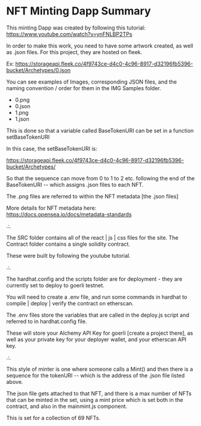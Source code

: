 # NFT Minting Dapp Summary

This minting Dapp was created by following this tutorial: 
https://www.youtube.com/watch?v=ynFNLBP2TPs

In order to make this work, you need to have some artwork created, as well as .json files. 
For this project, they are hosted on fleek. 

Ex: 
https://storageapi.fleek.co/4f9743ce-d4c0-4c96-8917-d32196fb5396-bucket/Archetypes/0.json

You can see examples of Images, corresponding JSON files, and the naming convention / order for them in the IMG Samples folder. 

* 0.png
* 0.json
* 1.png
* 1.json

This is done so that a variable called BaseTokenURI can be set in a function setBaseTokenURI 

In this case, the setBaseTokenURI is: 

https://storageapi.fleek.co/4f9743ce-d4c0-4c96-8917-d32196fb5396-bucket/Archetypes/

So that the sequence can move from 0 to 1 to 2 etc. following the end of the BaseTokenURI -- which assigns .json files to each NFT. 

The .png files are referred to within the NFT metadata [the .json files]

More details for NFT metadata here: 
https://docs.opensea.io/docs/metadata-standards

.:. 

The SRC folder contains all of the react | js | css files for the site. 
The Contract folder contains a single solidity contract. 

These were built by following the youtube tutorial.

.:. 

The hardhat.config and the scripts folder are for deployment - they are currently set to deploy to goerli testnet.

You will need to create a .env file, and run some commands in hardhat to compile | deploy | verify the contract on etherscan. 

The .env files store the variables that are called in the deploy.js script and referred to in hardhat.config file. 

These will store your Alchemy API Key for goerli [create a project there], as well as your private key for your deployer wallet, and your etherscan API key.

.:. 

This style of minter is one where someone calls a Mint() and then there is a sequence for the tokenURI -- which is the address of the .json file listed above. 

The json file gets attached to that NFT, and there is a max number of NFTs that can be minted in the set, using a mint price which is set both in the contract, and also in the mainmint.js component.

This is set for a collection of 69 NFTs.

